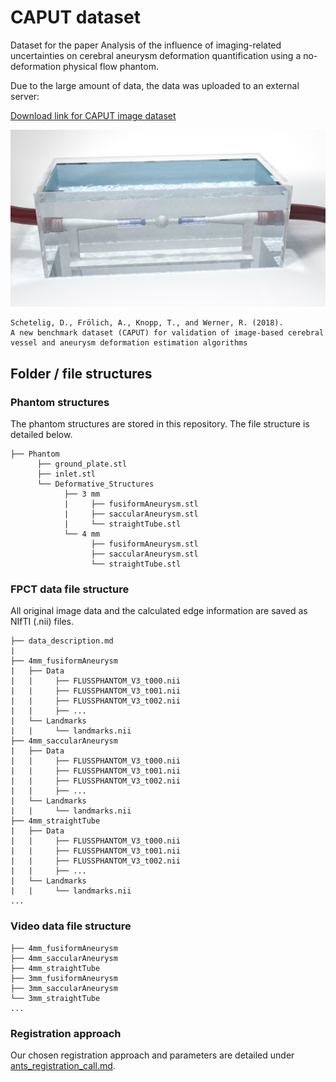 # CAPUT dataset

Dataset for the paper Analysis of the influence of imaging-related uncertainties on cerebral aneurysm deformation quantification using a no-deformation physical flow phantom.

Due to the large amount of data, the data was uploaded to an external server:

[Download link for CAPUT image dataset]()

![](image.jpg)

```
Schetelig, D., Frölich, A., Knopp, T., and Werner, R. (2018).
A new benchmark dataset (CAPUT) for validation of image-based cerebral vessel and aneurysm deformation estimation algorithms
```

## Folder / file structures

### Phantom structures

The phantom structures are stored in this repository.
The file structure is detailed below.

```
├── Phantom
      ├── ground_plate.stl
      ├── inlet.stl
      └── Deformative_Structures
            ├── 3 mm
            |     ├── fusiformAneurysm.stl
            |     ├── saccularAneurysm.stl
            |     └── straightTube.stl
            └── 4 mm
                  ├── fusiformAneurysm.stl
                  ├── saccularAneurysm.stl
                  └── straightTube.stl
```

### FPCT data file structure

All original image data and the calculated edge information are saved as NIfTI (.nii) files.

```
├── data_description.md
|
├── 4mm_fusiformAneurysm
|   ├── Data
|   |     ├── FLUSSPHANTOM_V3_t000.nii
|   |     ├── FLUSSPHANTOM_V3_t001.nii
|   |     ├── FLUSSPHANTOM_V3_t002.nii
|   |     ├── ...
|   └── Landmarks
|   |     └── landmarks.nii
├── 4mm_saccularAneurysm
|   ├── Data
|   |     ├── FLUSSPHANTOM_V3_t000.nii
|   |     ├── FLUSSPHANTOM_V3_t001.nii
|   |     ├── FLUSSPHANTOM_V3_t002.nii
|   |     ├── ...
|   └── Landmarks
|   |     └── landmarks.nii
├── 4mm_straightTube
|   ├── Data
|   |     ├── FLUSSPHANTOM_V3_t000.nii
|   |     ├── FLUSSPHANTOM_V3_t001.nii
|   |     ├── FLUSSPHANTOM_V3_t002.nii
|   |     ├── ...
|   └── Landmarks
|   |     └── landmarks.nii
...
```


### Video data file structure

```
├── 4mm_fusiformAneurysm
├── 4mm_saccularAneurysm
├── 4mm_straightTube
├── 3mm_fusiformAneurysm
├── 3mm_saccularAneurysm
└── 3mm_straightTube
...
```

### Registration approach

Our chosen registration approach and parameters are detailed under [ants_registration_call.md](ants_registration_call.md).
